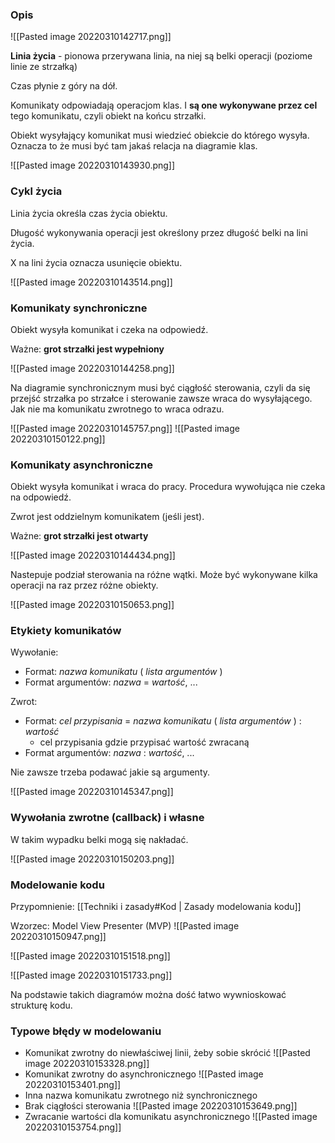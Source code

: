 ### Opis
![[Pasted image 20220310142717.png]]

**Linia życia** - pionowa przerywana linia, na niej są belki operacji (poziome linie ze strzałką)

Czas płynie z góry na dół.

Komunikaty odpowiadają operacjom klas. I **są one wykonywane przez cel** tego komunikatu, czyli obiekt na końcu strzałki.

Obiekt wysyłający komunikat musi wiedzieć obiekcie do którego wysyła. Oznacza to że musi być tam jakaś relacja na diagramie klas.

![[Pasted image 20220310143930.png]]

### Cykl życia
Linia życia określa czas życia obiektu.

Długość wykonywania operacji jest określony przez długość belki na lini życia.

X na lini życia oznacza usunięcie obiektu.

![[Pasted image 20220310143514.png]]

### Komunikaty synchroniczne
Obiekt wysyła komunikat i czeka na odpowiedź.

Ważne: **grot strzałki jest wypełniony**

![[Pasted image 20220310144258.png]]

Na diagramie synchronicznym musi być ciągłość sterowania, czyli da się przejść strzałka po strzałce i sterowanie zawsze wraca do wysyłającego.
Jak nie ma komunikatu zwrotnego to wraca odrazu.

![[Pasted image 20220310145757.png]]
![[Pasted image 20220310150122.png]]

### Komunikaty asynchroniczne
Obiekt wysyła komunikat i wraca do pracy. Procedura wywołująca nie czeka na odpowiedź.

Zwrot jest oddzielnym komunikatem (jeśli jest).

Ważne: **grot strzałki jest otwarty**

![[Pasted image 20220310144434.png]]

Nastepuje podział sterowania na różne wątki. Może być wykonywane kilka operacji na raz przez różne obiekty.

![[Pasted image 20220310150653.png]]

### Etykiety komunikatów
Wywołanie:
- Format: *nazwa komunikatu* ( *lista argumentów* )
- Format argumentów: *nazwa* = *wartość*, ... 

Zwrot:
- Format: *cel przypisania* = *nazwa komunikatu* ( *lista argumentów* ) : *wartość*
	- cel przypisania gdzie przypisać wartość zwracaną
- Format argumentów: *nazwa* : *wartość*, ... 

Nie zawsze trzeba podawać jakie są argumenty.

![[Pasted image 20220310145347.png]]

### Wywołania zwrotne (callback) i własne
W takim wypadku belki mogą się nakładać.

![[Pasted image 20220310150203.png]]

### Modelowanie kodu
Przypomnienie: [[Techniki i zasady#Kod | Zasady modelowania kodu]]

Wzorzec: Model View Presenter (MVP)
![[Pasted image 20220310150947.png]]

![[Pasted image 20220310151518.png]]

![[Pasted image 20220310151733.png]]

Na podstawie takich diagramów można dość łatwo wywnioskować strukturę kodu.

### Typowe błędy w modelowaniu
- Komunikat zwrotny do niewłaściwej linii, żeby sobie skrócić ![[Pasted image 20220310153328.png]]
- Komunikat zwrotny do asynchronicznego ![[Pasted image 20220310153401.png]]
- Inna nazwa komunikatu zwrotnego niż synchronicznego
- Brak ciągłości sterowania ![[Pasted image 20220310153649.png]]
- Zwracanie wartości dla komunikatu asynchronicznego ![[Pasted image 20220310153754.png]]
